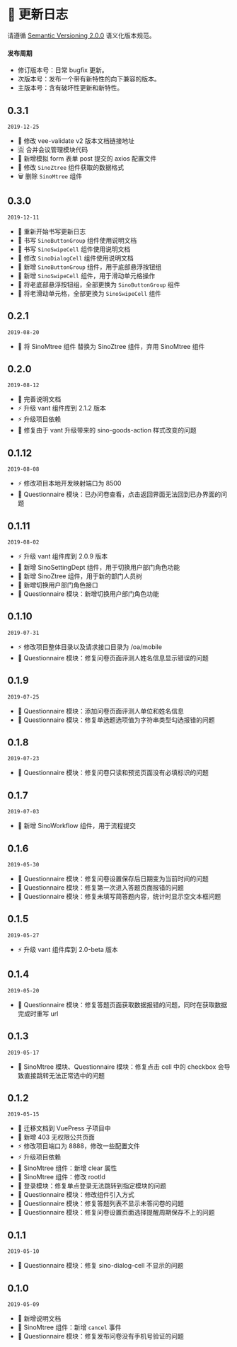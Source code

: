 # 📅 更新日志

请遵循 [Semantic Versioning 2.0.0](http://semver.org/lang/zh-CN/) 语义化版本规范。

#### 发布周期

- 修订版本号：日常 bugfix 更新。
- 次版本号：发布一个带有新特性的向下兼容的版本。
- 主版本号：含有破坏性更新和新特性。

## 0.3.1

`2019-12-25`

- 📝 修改 vee-validate v2 版本文档链接地址
- 🈴 合并会议管理模块代码
- 🌟 新增模拟 form 表单 post 提交的 axios 配置文件
- 💄 修改 `SinoZtree` 组件获取的数据格式
- 🗑️ 删除 `SinoMtree` 组件

## 0.3.0

`2019-12-11`

- 📝 重新开始书写更新日志
- 📝 书写 `SinoButtonGroup` 组件使用说明文档
- 📝 书写 `SinoSwipeCell` 组件使用说明文档
- 📝 修改 `SinoDialogCell` 组件使用说明文档
- 🌟 新增 `SinoButtonGroup` 组件，用于底部悬浮按钮组
- 🌟 新增 `SinoSwipeCell` 组件，用于滑动单元格操作
- 💄 将老底部悬浮按钮组，全部更换为 `SinoButtonGroup` 组件
- 💄 将老滑动单元格，全部更换为 `SinoSwipeCell` 组件

## 0.2.1

`2019-08-20`

- 🌟 将 SinoMtree 组件 替换为 SinoZtree 组件，弃用 SinoMtree 组件

## 0.2.0

`2019-08-12`

- 📝 完善说明文档
- ⚡️ 升级 vant 组件库到 2.1.2 版本
- ⚡️ 升级项目依赖
- 🐞 修复由于 vant 升级带来的 sino-goods-action 样式改变的问题

## 0.1.12

`2019-08-08`

- ⚡️ 修改项目本地开发映射端口为 8500
- 🐞 Questionnaire 模块：已办问卷查看，点击返回界面无法回到已办界面的问题

## 0.1.11

`2019-08-02`

- ⚡️ 升级 vant 组件库到 2.0.9 版本
- 🌟 新增 SinoSettingDept 组件，用于切换用户部门角色功能
- 🌟 新增 SinoZtree 组件，用于新的部门人员树
- 🎉 新增切换用户部门角色接口
- 💄 Questionnaire 模块：新增切换用户部门角色功能

## 0.1.10

`2019-07-31`

- ⚡️ 修改项目整体目录以及请求接口目录为 /oa/mobile
- 🐞 Questionnaire 模块：修复问卷页面评测人姓名信息显示错误的问题

## 0.1.9

`2019-07-25`

- 💄 Questionnaire 模块：添加问卷页面评测人单位和姓名信息
- 🐞 Questionnaire 模块：修复单选题选项值为字符串类型勾选报错的问题

## 0.1.8

`2019-07-23`

- 🐞 Questionnaire 模块：修复问卷只读和预览页面没有必填标识的问题

## 0.1.7

`2019-07-03`

- 🌟 新增 SinoWorkflow 组件，用于流程提交

## 0.1.6

`2019-05-30`

- 🐞 Questionnaire 模块：修复问卷设置保存后日期变为当前时间的问题
- 🐞 Questionnaire 模块：修复第一次进入答题页面报错的问题
- 🐞 Questionnaire 模块：修复未填写简答题内容，统计时显示空文本框问题

## 0.1.5

`2019-05-27`

- ⚡️ 升级 vant 组件库到 2.0-beta 版本

## 0.1.4

`2019-05-20`

- 🐞 Questionnaire 模块：修复答题页面获取数据报错的问题，同时在获取数据完成时重写 url

## 0.1.3

`2019-05-17`

- 🐞 SinoMtree 模块、Questionnaire 模块：修复点击 cell 中的 checkbox 会导致直接跳转无法正常选中的问题

## 0.1.2

`2019-05-15`

- 📝 迁移文档到 VuePress 子项目中
- 🎉 新增 403 无权限公共页面
- ⚡️ 修改项目端口为 8888，修改一些配置文件
- ⚡️ 升级项目依赖
- 💄 SinoMtree 组件：新增 clear 属性
- 💄 SinoMtree 组件：修改 rootId
- 💄 登录模块：修复单点登录无法跳转到指定模块的问题
- 💄 Questionnaire 模块：修改组件引入方式
- 🐞 Questionnaire 模块：修复答题列表不显示未答问卷的问题
- 🐞 Questionnaire 模块：修复问卷设置页面选择提醒周期保存不上的问题

## 0.1.1

`2019-05-10`

- 🐞 Questionnaire 模块：修复 sino-dialog-cell 不显示的问题

## 0.1.0

`2019-05-09`

- 📝 新增说明文档
- 💄 SinoMtree 组件：新增 `cancel` 事件
- 🐞 Questionnaire 模块：修复发布问卷没有手机号验证的问题
